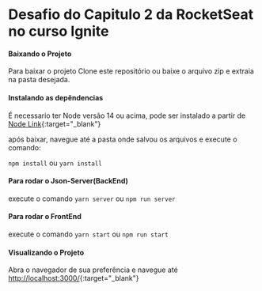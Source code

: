 # Desafio do Capitulo 2 da RocketSeat no curso Ignite

#### Baixando o Projeto

Para baixar o projeto Clone este repositório ou baixe o arquivo zip e extraia na pasta desejada.

#### Instalando as depêndencias

É necessario ter Node versão 14 ou acima, pode ser instalado a partir de [Node Link](https://nodejs.org/en/){:target="_blank"}

após baixar, navegue até a pasta onde salvou os arquivos e execute o comando:

`npm install` ou `yarn install`

#### Para rodar o Json-Server(BackEnd)

execute o comando `yarn server` ou `npm run server`

#### Para rodar o FrontEnd

execute o comando `yarn start` ou `npm run start`

#### Visualizando o Projeto

Abra o navegador de sua preferência e navegue até <http://localhost:3000/>{:target="_blank"}